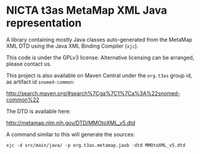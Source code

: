 # NICTA t3as MetaMap XML Java representation

A library containing mostly Java classes auto-generated from the MetaMap XML DTD using the Java XML Binding Compiler (`xjc`).

This code is under the GPLv3 license. Alternative licensing can be arranged, please contact us.

This project is also available on Maven Central under the `org.t3as` group id, as artifact id `snomed-common`:

<http://search.maven.org/#search%7Cga%7C1%7Ca%3A%22snomed-common%22>

The DTD is available here:

<http://metamap.nlm.nih.gov/DTD/MMOtoXML_v5.dtd>

A command similar to this will generate the sources:

    xjc -d src/main/java/ -p org.t3as.metamap.jaxb -dtd MMOtoXML_v5.dtd
